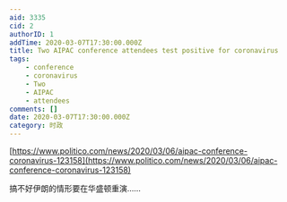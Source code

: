 ```yaml
---
aid: 3335
cid: 2
authorID: 1
addTime: 2020-03-07T17:30:00.000Z
title: Two AIPAC conference attendees test positive for coronavirus
tags:
    - conference
    - coronavirus
    - Two
    - AIPAC
    - attendees
comments: []
date: 2020-03-07T17:30:00.000Z
category: 时政
---
```


[https://www.politico.com/news/2020/03/06/aipac-conference-coronavirus-123158](https://www.politico.com/news/2020/03/06/aipac-conference-coronavirus-123158)

搞不好伊朗的情形要在华盛顿重演……
